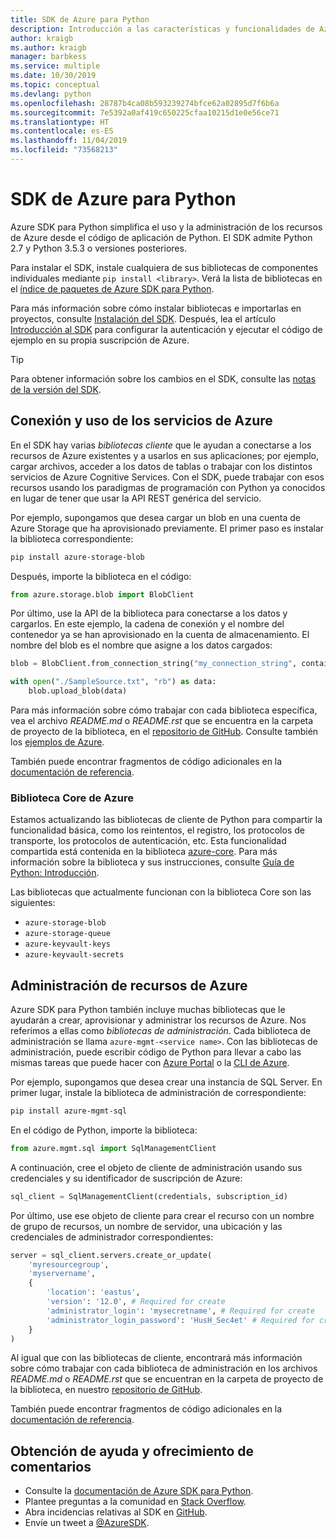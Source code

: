 ```yaml
---
title: SDK de Azure para Python
description: Introducción a las características y funcionalidades de Azure SDK para Python, que ayuda a los desarrolladores a ser más productivos en su trabajo con los servicios de Azure.
author: kraigb
ms.author: kraigb
manager: barbkess
ms.service: multiple
ms.date: 10/30/2019
ms.topic: conceptual
ms.devlang: python
ms.openlocfilehash: 28787b4ca08b593239274bfce62a02895d7f6b6a
ms.sourcegitcommit: 7e5392a0af419c650225cfaa10215d1e0e56ce71
ms.translationtype: HT
ms.contentlocale: es-ES
ms.lasthandoff: 11/04/2019
ms.locfileid: "73568213"
---
```

# <a name="azure-sdk-for-python"></a>SDK de Azure para Python

Azure SDK para Python simplifica el uso y la administración de los recursos de Azure desde el código de aplicación de Python. El SDK admite Python 2.7 y Python 3.5.3 o versiones posteriores.

Para instalar el SDK, instale cualquiera de sus bibliotecas de componentes individuales mediante `pip install <library>`. Verá la lista de bibliotecas en el [índice de paquetes de Azure SDK para Python](https://github.com/Azure/azure-sdk-for-python/blob/master/packages.md).

Para más información sobre cómo instalar bibliotecas e importarlas en proyectos, consulte [Instalación del SDK](python-sdk-azure-install.md). Después, lea el artículo [Introducción al SDK](python-sdk-azure-get-started.yml) para configurar la autenticación y ejecutar el código de ejemplo en su propia suscripción de Azure.

> [!TIP]
> Para obtener información sobre los cambios en el SDK, consulte las [notas de la versión del SDK](https://azure.github.io/azure-sdk/).

## <a name="connect-and-use-azure-services"></a>Conexión y uso de los servicios de Azure

En el SDK hay varias *bibliotecas cliente* que le ayudan a conectarse a los recursos de Azure existentes y a usarlos en sus aplicaciones; por ejemplo, cargar archivos, acceder a los datos de tablas o trabajar con los distintos servicios de Azure Cognitive Services. Con el SDK, puede trabajar con esos recursos usando los paradigmas de programación con Python ya conocidos en lugar de tener que usar la API REST genérica del servicio.

Por ejemplo, supongamos que desea cargar un blob en una cuenta de Azure Storage que ha aprovisionado previamente. El primer paso es instalar la biblioteca correspondiente:

```bash
pip install azure-storage-blob
```

Después, importe la biblioteca en el código:

```python
from azure.storage.blob import BlobClient
```

Por último, use la API de la biblioteca para conectarse a los datos y cargarlos. En este ejemplo, la cadena de conexión y el nombre del contenedor ya se han aprovisionado en la cuenta de almacenamiento. El nombre del blob es el nombre que asigne a los datos cargados:

```python
blob = BlobClient.from_connection_string("my_connection_string", container="mycontainer", blob="my_blob")

with open("./SampleSource.txt", "rb") as data:
    blob.upload_blob(data)
```

Para más información sobre cómo trabajar con cada biblioteca específica, vea el archivo *README.md* o *README.rst* que se encuentra en la carpeta de proyecto de la biblioteca, en el [repositorio de GitHub](https://github.com/Azure/azure-sdk-for-python/tree/master/sdk). Consulte también los [ejemplos de Azure](https://docs.microsoft.com/samples/browse/?languages=python).

También puede encontrar fragmentos de código adicionales en la [documentación de referencia](/python/api?view=azure-python).

### <a name="the-azure-core-library"></a>Biblioteca Core de Azure

Estamos actualizando las bibliotecas de cliente de Python para compartir la funcionalidad básica, como los reintentos, el registro, los protocolos de transporte, los protocolos de autenticación, etc. Esta funcionalidad compartida está contenida en la biblioteca [azure-core](https://github.com/Azure/azure-sdk-for-python/tree/master/sdk/core/azure-core). Para más información sobre la biblioteca y sus instrucciones, consulte [Guía de Python: Introducción](https://azure.github.io/azure-sdk/python_introduction.html).

Las bibliotecas que actualmente funcionan con la biblioteca Core son las siguientes:

- `azure-storage-blob`
- `azure-storage-queue`
- `azure-keyvault-keys`
- `azure-keyvault-secrets`

## <a name="manage-azure-resources"></a>Administración de recursos de Azure

Azure SDK para Python también incluye muchas bibliotecas que le ayudarán a crear, aprovisionar y administrar los recursos de Azure. Nos referimos a ellas como *bibliotecas de administración*. Cada biblioteca de administración se llama `azure-mgmt-<service name>`. Con las bibliotecas de administración, puede escribir código de Python para llevar a cabo las mismas tareas que puede hacer con [Azure Portal](https://portal.azure.com) o la [CLI de Azure](https://docs.microsoft.com/cli/azure/install-azure-cli).

Por ejemplo, supongamos que desea crear una instancia de SQL Server. En primer lugar, instale la biblioteca de administración de correspondiente:

```bash
pip install azure-mgmt-sql
```

En el código de Python, importe la biblioteca:

```python
from azure.mgmt.sql import SqlManagementClient

```

A continuación, cree el objeto de cliente de administración usando sus credenciales y su identificador de suscripción de Azure:

```python
sql_client = SqlManagementClient(credentials, subscription_id)
```

Por último, use ese objeto de cliente para crear el recurso con un nombre de grupo de recursos, un nombre de servidor, una ubicación y las credenciales de administrador correspondientes:

```python
server = sql_client.servers.create_or_update(
    'myresourcegroup',
    'myservername',
    {
        'location': 'eastus',
        'version': '12.0', # Required for create
        'administrator_login': 'mysecretname', # Required for create
        'administrator_login_password': 'HusH_Sec4et' # Required for create
    }
)
```

Al igual que con las bibliotecas de cliente, encontrará más información sobre cómo trabajar con cada biblioteca de administración en los archivos *README.md* o *README.rst* que se encuentran en la carpeta de proyecto de la biblioteca, en nuestro [repositorio de GitHub](https://github.com/Azure/azure-sdk-for-python/tree/master/sdk).

También puede encontrar fragmentos de código adicionales en la [documentación de referencia](/python/api?view=azure-python). 

## <a name="get-help-and-give-feedback"></a>Obtención de ayuda y ofrecimiento de comentarios

- Consulte la [documentación de Azure SDK para Python](https://aka.ms/python-docs).
- Plantee preguntas a la comunidad en [Stack Overflow](https://stackoverflow.com/questions/tagged/azure-sdk-python).
- Abra incidencias relativas al SDK en [GitHub](https://github.com/Azure/azure-sdk-for-python/issues).
- Envíe un tweet a [@AzureSDK](https://twitter.com/AzureSdk/).
